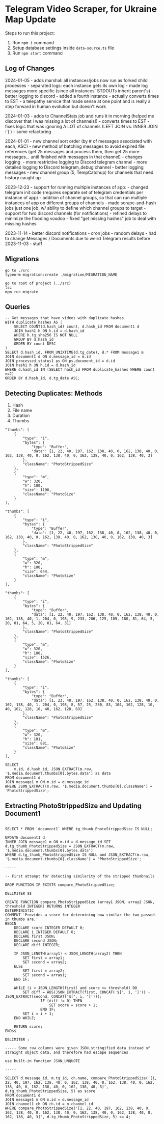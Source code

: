 # Telegram Video Scraper, for Ukraine Map Update

Steps to run this project:

1. Run `npm i` command
2. Setup database settings inside `data-source.ts` file
3. Run `npm start` command

## Log of Changes

2024-01-05
	- adds marshal: all instances/jobs now run as forked child processes
	- separated logs: each instance gets its own log
  	- made log messages more specific (since all instances' STDOUTs inherit parent's)
	- better logging to discord
	- added a fourth instance
	- actually converts times to EST
	- a telepathy service that made sense at one point and is really a step forward in human evolution but doesn't work

2024-01-03
	- adds to ChannelStats job and runs it in morning (helped me discover that I was missing a lot of channels!)
	- converts times to EST
	- fixes logic that was ignoring A LOT of channels (LEFT JOIN vs. INNER JOIN :'( )
	- some refactoring

2024-01-01
	- new channel sort order (by # of messages associated with each, ASC)
	- new method of batching messages to avoid expired file references (get 25 messages and process them, then get 25 more messages... until finished with messages in that channel)
	- changes logging:
  	- more restrictive logging to Discord telegram channel
  	- more detailed logging to Discord telegram_debug channel
  	- better logging messages
	- new channel group (5, TempCatchup) for channels that need history caught up

2023-12-23
	- support for running multiple instances of app:
		- changed telegram init code (requires separate set of telegram credentials per instance of app)
		- addition of channel groups, so that can run multiple instances of app on different groups of channels
		- made scrape-and-hash jobs just one job, w/ ability to define which channel groups to target
	- support for two discord channels (for notifications)
	- refined delays to minimize the flooding voodoo
	- fixed "get missing hashes" job to deal with missing hashes

2023-11-14
	- better discord notifications
	- cron jobs
	- random delays
	- had to change Messages / Documents due to weird Telegram results
before 2023-11-03
	- stuff

## Migrations

```
go to ./src
typeorm migration:create ./migration/MIGRATION_NAME
```

```
go to root of project (../src)
tsc
npm run migrate
```

## Queries

```
-- Get messages that have videos with duplicate hashes
WITH duplicate_hashes AS (
	SELECT COUNT(d.hash_id) count, d.hash_id FROM document1 d
	JOIN hash1 h ON h.id = d.hash_id
	WHERE h.tg_sha256 IS NOT NULL
	GROUP BY d.hash_id
	ORDER BY count DESC
)
SELECT d.hash_id, FROM_UNIXTIME(d.tg_date), d.* FROM message1 m
JOIN document1 d ON d.message_id = m.id
JOIN processed_status1 ps ON ps.document_id = d.id
JOIN hash1 h ON h.id = d.hash_id
WHERE d.hash_id IN (SELECT hash_id FROM duplicate_hashes WHERE count >=2)
ORDER BY d.hash_id, d.tg_date ASC;
```

## Detecting Duplicates: Methods

1. Hash
2. File name
3. Duration
4. Thumbs

``` From videos with different hashes, durations, but which are dupes
"thumbs": [
	{
		"type": "i",
		"bytes": {
			"type": "Buffer",
			"data": [1, 22, 40, 197, 162, 138, 40, 0, 162, 138, 40, 0, 162, 138, 40, 0, 162, 138, 40, 0, 162, 138, 40, 0, 162, 138, 40, 3]
		},
		"className": "PhotoStrippedSize"
	},
	{
		"type": "m",
		"w": 320,
		"h": 180,
		"size": 1198,
		"className": "PhotoSize"
	}
],

"thumbs": [
	{
		"type": "i",
		"bytes": {
			"type": "Buffer",
			"data": [1, 22, 40, 197, 162, 138, 40, 0, 162, 138, 40, 0, 162, 138, 40, 0, 162, 138, 40, 0, 162, 138, 40, 0, 162, 138, 40, 3]
		},
		"className": "PhotoStrippedSize"
	},
	{
		"type": "m",
		"w": 320,
		"h": 180,
		"size": 644,
		"className": "PhotoSize"
	}
],
```

```Another example
"thumbs": [
	{
		"type": "i",
		"bytes": {
			"type": "Buffer",
			"data": [1, 22, 40, 197, 162, 138, 40, 0, 162, 138, 40, 0, 162, 138, 40, 1, 204, 0, 198, 9, 233, 206, 125, 105, 180, 81, 64, 5, 20, 81, 64, 5, 20, 81, 64, 31]
		},
		"className": "PhotoStrippedSize"
	},
	{
		"type": "m",
		"w": 320,
		"h": 180,
		"size": 1526,
		"className": "PhotoSize"
	}
],

"thumbs": [
	{
		"type": "i",
		"bytes": {
			"type": "Buffer",
			"data": [1, 23, 40, 197, 162, 138, 40, 0, 162, 138, 40, 0, 162, 138, 40, 1, 204, 0, 198, 8, 57, 25, 250, 83, 104, 162, 128, 10, 40, 162, 128, 10, 40, 162, 128, 63]
		},
		"className": "PhotoStrippedSize"
	},
	{
		"type": "m",
		"w": 320,
		"h": 181,
		"size": 881,
		"className": "PhotoSize"
	}
],
```

```
SELECT
	m.id, d.hash_id, JSON_EXTRACT(m.raw, '$.media.document.thumbs[0].bytes.data') as data
FROM document1 d
JOIN message1 m ON m.id = d.message_id
WHERE JSON_EXTRACT(m.raw, '$.media.document.thumbs[0].className') = 'PhotoStrippedSize';
```

## Extracting PhotoStrippedSize and Updating Document1

```

SELECT * FROM `document1` WHERE tg_thumb_PhotoStrippedSize IS NULL;

UPDATE document1 d
INNER JOIN message1 m ON m.id = d.message_id SET d.tg_thumb_PhotoStrippedSize = JSON_EXTRACT(m.raw, '$.media.document.thumbs[0].bytes.data')
WHERE d.tg_thumb_PhotoStrippedSize IS NULL and JSON_EXTRACT(m.raw, '$.media.document.thumbs[0].className') = 'PhotoStrippedSize';

-----

-- First attempt for detecting similarity of the stripped thumbnails

DROP FUNCTION IF EXISTS compare_PhotoStrippedSize;

DELIMITER $$

CREATE FUNCTION compare_PhotoStrippedSize (array1 JSON, array2 JSON, threshold INTEGER) RETURNS INTEGER
DETERMINISTIC
COMMENT 'Provides a score for determining how similar the two passed-in thumbs are.'
BEGIN
    DECLARE score INTEGER DEFAULT 0;
    DECLARE i INTEGER DEFAULT 0;
    DECLARE first JSON;
    DECLARE second JSON;
    DECLARE diff INTEGER;

    IF JSON_LENGTH(array1) < JSON_LENGTH(array2) THEN
        SET first = array1;
        SET second = array2;
    ELSE
        SET first = array2;
        SET second = array1;
    END IF;

    WHILE (i < JSON_LENGTH(first) and score <= threshold) DO
        SET diff = ABS(JSON_EXTRACT(first, CONCAT('$[', i, ']')) - JSON_EXTRACT(second, CONCAT('$[', i, ']')));
				IF (diff != 0) THEN
					SET score = score + 1;
				END IF;
        SET i = i + 1;
    END WHILE;

    RETURN score;
END$$

DELIMITER ;

----- Some raw columns were given JSON.stringified data instead of straight object data, and therefore had escape sequences

use built-in function JSON_UNQUOTE

-----

SELECT d.message_id, m.tg_id, ch.name, compare_PhotoStrippedSize('[1, 22, 40, 197, 162, 138, 40, 0, 162, 138, 40, 0, 162, 138, 40, 0, 162, 138, 40, 0, 162, 138, 40, 0, 162, 138, 40, 3]', d.tg_thumb_PhotoStrippedSize, 5) as score
FROM document1 d
JOIN message1 m ON m.id = d.message_id
JOIN channel1 ch ON ch.id = m.channel_id
WHERE compare_PhotoStrippedSize('[1, 22, 40, 197, 162, 138, 40, 0, 162, 138, 40, 0, 162, 138, 40, 0, 162, 138, 40, 0, 162, 138, 40, 0, 162, 138, 40, 3]', d.tg_thumb_PhotoStrippedSize, 5) <= 4;
```